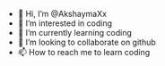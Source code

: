 - 👋 Hi, I’m @AkshaymaXx
- 👀 I’m interested in coding
- 🌱 I’m currently learning coding
- 💞️ I’m looking to collaborate on github
- 📫 How to reach me to learn coding

<!---
AkshaymaXx/AkshaymaXx is a ✨ special ✨ repository because its `README.md` (this file) appears on your GitHub profile.
You can click the Preview link to take a look at your changes.
--->
